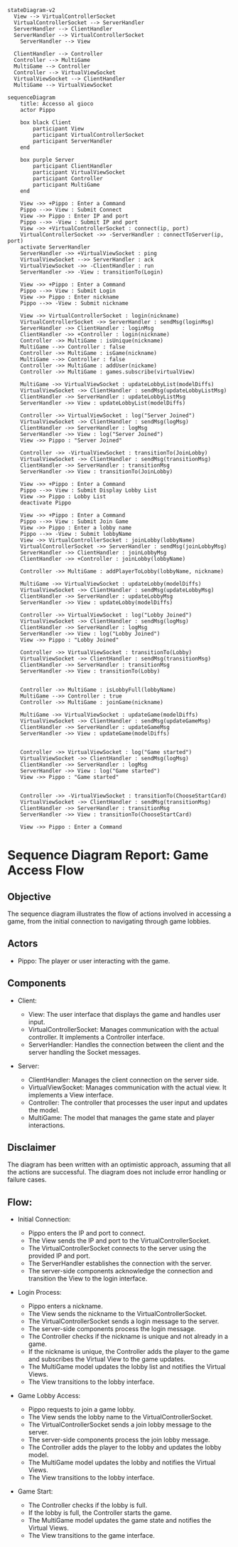 ```mermaid
stateDiagram-v2
  View --> VirtualControllerSocket
  VirtualControllerSocket --> ServerHandler
  ServerHandler --> ClientHandler
  ServerHandler --> VirtualControllerSocket
    ServerHandler --> View

  ClientHandler --> Controller
  Controller --> MultiGame
  MultiGame --> Controller
  Controller --> VirtualViewSocket
  VirtualViewSocket --> ClientHandler
  MultiGame --> VirtualViewSocket

```

```mermaid
sequenceDiagram
    title: Accesso al gioco
    actor Pippo

    box black Client
        participant View
        participant VirtualControllerSocket
        participant ServerHandler
    end

    box purple Server
        participant ClientHandler
        participant VirtualViewSocket
        participant Controller
        participant MultiGame
    end

    View ->> +Pippo : Enter a Command
    Pippo -->> View : Submit Connect
    View ->> Pippo : Enter IP and port
    Pippo -->> -View : Submit IP and port
    View ->> +VirtualControllerSocket : connect(ip, port)
    VirtualControllerSocket ->> -ServerHandler : connectToServer(ip, port)
    activate ServerHandler
    ServerHandler ->> +VirtualViewSocket : ping
    VirtualViewSocket -->> ServerHandler : ack
    VirtualViewSocket ->> -ClientHandler : run
    ServerHandler ->> -View : transitionTo(Login)

    View ->> +Pippo : Enter a Command
    Pippo -->> View : Submit Login
    View ->> Pippo : Enter nickname
    Pippo -->> -View : Submit nickname

    View ->> VirtualControllerSocket : login(nickname)
    VirtualControllerSocket ->> ServerHandler : sendMsg(loginMsg)
    ServerHandler ->> ClientHandler : loginMsg
    ClientHandler ->> +Controller : login(nickname)
    Controller ->> MultiGame : isUnique(nickname)
    MultiGame -->> Controller : false
    Controller ->> MultiGame : isGame(nickname)
    MultiGame -->> Controller : false
    Controller ->> MultiGame : addUser(nickame)
    Controller ->> MultiGame : games.subscribe(virtualView)

    MultiGame ->> VirtualViewSocket : updateLobbyList(modelDiffs)
    VirtualViewSocket ->> ClientHandler : sendMsg(updateLobbyListMsg)
    ClientHandler ->> ServerHandler : updateLobbyListMsg
    ServerHandler ->> View : updateLobbyList(modelDiffs)

    Controller ->> VirtualViewSocket : log("Server Joined")
    VirtualViewSocket ->> ClientHandler : sendMsg(logMsg)
    ClientHandler ->> ServerHandler : logMsg
    ServerHandler ->> View : log("Server Joined")
    View ->> Pippo : "Server Joined"

    Controller ->> -VirtualViewSocket : transitionTo(JoinLobby)
    VirtualViewSocket ->> ClientHandler : sendMsg(transitionMsg)
    ClientHandler ->> ServerHandler : transitionMsg
    ServerHandler ->> View : transitionTo(JoinLobby)

    View ->> +Pippo : Enter a Command
    Pippo -->> View : Submit Display Lobby List
    View ->> Pippo : Lobby List
    deactivate Pippo

    View ->> +Pippo : Enter a Command
    Pippo -->> View : Submit Join Game
    View ->> Pippo : Enter a lobby name
    Pippo -->> -View : Submit lobbyName
    View ->> VirtualControllerSocket : joinLobby(lobbyName)
    VirtualControllerSocket ->> ServerHandler : sendMsg(joinLobbyMsg)
    ServerHandler ->> ClientHandler : joinLobbyMsg
    ClientHandler ->> +Controller : joinLobby(lobbyName)

    Controller ->> MultiGame : addPlayerToLobby(lobbyName, nickname)

    MultiGame ->> VirtualViewSocket : updateLobby(modelDiffs)
    VirtualViewSocket ->> ClientHandler : sendMsg(updateLobbyMsg)
    ClientHandler ->> ServerHandler : updateLobbyMsg
    ServerHandler ->> View : updateLobby(modelDiffs)

    Controller ->> VirtualViewSocket : log("Lobby Joined")
    VirtualViewSocket ->> ClientHandler : sendMsg(logMsg)
    ClientHandler ->> ServerHandler : logMsg
    ServerHandler ->> View : log("Lobby Joined")
    View ->> Pippo : "Lobby Joined"

    Controller ->> VirtualViewSocket : transitionTo(Lobby)
    VirtualViewSocket ->> ClientHandler : sendMsg(transitionMsg)
    ClientHandler ->> ServerHandler : transitionMsg
    ServerHandler ->> View : transitionTo(Lobby)


    Controller ->> MultiGame : isLobbyFull(lobbyName)
    MultiGame -->> Controller : true
    Controller ->> MultiGame : joinGame(nickname)

    MultiGame ->> VirtualViewSocket : updateGame(modelDiffs)
    VirtualViewSocket ->> ClientHandler : sendMsg(updateGameMsg)
    ClientHandler ->> ServerHandler : updateGameMsg
    ServerHandler ->> View : updateGame(modelDiffs)


    Controller ->> VirtualViewSocket : log("Game started")
    VirtualViewSocket ->> ClientHandler : sendMsg(logMsg)
    ClientHandler ->> ServerHandler : logMsg
    ServerHandler ->> View : log("Game started")
    View ->> Pippo : "Game started"


    Controller ->> -VirtualViewSocket : transitionTo(ChooseStartCard)
    VirtualViewSocket ->> ClientHandler : sendMsg(transitionMsg)
    ClientHandler ->> ServerHandler : transitionMsg
    ServerHandler ->> View : transitionTo(ChooseStartCard)

    View ->> Pippo : Enter a Command
```

# Sequence Diagram Report: Game Access Flow

## Objective

The sequence diagram illustrates the flow of actions involved in accessing a game, from the initial connection to navigating through game lobbies.

## Actors

- Pippo: The player or user interacting with the game.

## Components

- Client:

  - View: The user interface that displays the game and handles user input.
  - VirtualControllerSocket: Manages communication with the actual controller. It implements a Controller interface.
  - ServerHandler: Handles the connection between the client and the server handling the Socket messages.

- Server:

  - ClientHandler: Manages the client connection on the server side.
  - VirtualViewSocket: Manages communication with the actual view. It implements a View interface.
  - Controller: The controller that processes the user input and updates the model.
  - MultiGame: The model that manages the game state and player interactions.

## Disclaimer

The diagram has been written with an optimistic approach, assuming that all the actions are successful. The diagram does not include error handling or failure cases.

## Flow:

- Initial Connection:

  - Pippo enters the IP and port to connect.
  - The View sends the IP and port to the VirtualControllerSocket.
  - The VirtualControllerSocket connects to the server using the provided IP and port.
  - The ServerHandler establishes the connection with the server.
  - The server-side components acknowledge the connection and transition the View to the login interface.

- Login Process:

  - Pippo enters a nickname.
  - The View sends the nickname to the VirtualControllerSocket.
  - The VirtualControllerSocket sends a login message to the server.
  - The server-side components process the login message.
  - The Controller checks if the nickname is unique and not already in a game.
  - If the nickname is unique, the Controller adds the player to the game and subscribes the Virtual View to the game updates.
  - The MultiGame model updates the lobby list and notifies the Virtual Views.
  - The View transitions to the lobby interface.

- Game Lobby Access:

  - Pippo requests to join a game lobby.
  - The View sends the lobby name to the VirtualControllerSocket.
  - The VirtualControllerSocket sends a join lobby message to the server.
  - The server-side components process the join lobby message.
  - The Controller adds the player to the lobby and updates the lobby model.
  - The MultiGame model updates the lobby and notifies the Virtual Views.
  - The View transitions to the lobby interface.

- Game Start:

  - The Controller checks if the lobby is full.
  - If the lobby is full, the Controller starts the game.
  - The MultiGame model updates the game state and notifies the Virtual Views.
  - The View transitions to the game interface.
